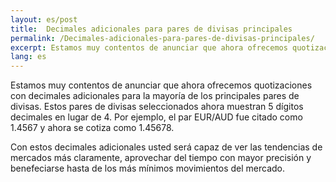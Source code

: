```yaml
---
layout: es/post
title:  Decimales adicionales para pares de divisas principales
permalink: /Decimales-adicionales-para-pares-de-divisas-principales/
excerpt: Estamos muy contentos de anunciar que ahora ofrecemos quotizaciones con decimales adicionales para la mayoría de los principales pares de divisas.
lang: es
---
```


Estamos muy contentos de anunciar que ahora ofrecemos quotizaciones con decimales adicionales para la mayoría de los principales pares de divisas. Estos pares de divisas seleccionados ahora muestran 5 dígitos decimales en lugar de 4. Por ejemplo, el par EUR/AUD fue citado como 1.4567 y ahora se cotiza como 1.45678.

Con estos decimales adicionales usted será capaz de ver las tendencias de mercados más claramente, aprovechar del tiempo con mayor precisión y benefeciarse hasta de los más mínimos movimientos del mercado.
